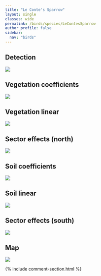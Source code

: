 ```yaml
---
title: "Le Conte's Sparrow"
layout: single
classes: wide
permalink: /birds/species/LeContesSparrow
author_profile: false
sidebar:
  nav: "birds"
---
```


<h2>Detection</h2>

<a href="https://beallen.github.io/DevelopmentWebsite/assets/images/birds/LeContesSparrow/det.jpg">
<img src="https://beallen.github.io/DevelopmentWebsite/assets/images/birds/LeContesSparrow/det.jpg">
</a>

<h2>Vegetation coefficients</h2>

<a href="https://beallen.github.io/DevelopmentWebsite/assets/images/birds/LeContesSparrow/veghf.jpg">
<img src="https://beallen.github.io/DevelopmentWebsite/assets/images/birds/LeContesSparrow/veghf.jpg">
</a>

<h2>Vegetation linear</h2>

<a href="https://beallen.github.io/DevelopmentWebsite/assets/images/birds/LeContesSparrow/lin-north.jpg">
<img src="https://beallen.github.io/DevelopmentWebsite/assets/images/birds/LeContesSparrow/lin-north.jpg">
</a>

<h2>Sector effects (north)</h2>

<a href="https://beallen.github.io/DevelopmentWebsite/assets/images/birds/LeContesSparrow/sector-north.jpg">
<img src="https://beallen.github.io/DevelopmentWebsite/assets/images/birds/LeContesSparrow/sector-north.jpg">
</a>

<h2>Soil coefficients</h2>

<a href="https://beallen.github.io/DevelopmentWebsite/assets/images/birds/LeContesSparrow/soilhf.jpg">
<img src="https://beallen.github.io/DevelopmentWebsite/assets/images/birds/LeContesSparrow/soilhf.jpg">
</a>

<h2>Soil linear</h2>

<a href="https://beallen.github.io/DevelopmentWebsite/assets/images/birds/LeContesSparrow/lin-south.jpg">
<img src="https://beallen.github.io/DevelopmentWebsite/assets/images/birds/LeContesSparrow/lin-south.jpg">
</a>

<h2>Sector effects (south)</h2>

<a href="https://beallen.github.io/DevelopmentWebsite/assets/images/birds/LeContesSparrow/sector-south.jpg">
<img src="https://beallen.github.io/DevelopmentWebsite/assets/images/birds/LeContesSparrow/sector-south.jpg">
</a>

<h2>Map</h2>

<a href="https://beallen.github.io/DevelopmentWebsite/assets/images/birds/LeContesSparrow/map.jpg">
<img src="https://beallen.github.io/DevelopmentWebsite/assets/images/birds/LeContesSparrow/map.jpg">
</a>

{% include comment-section.html %}
